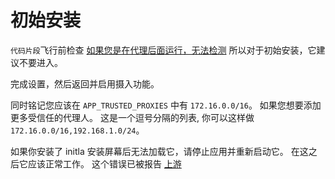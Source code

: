 # 初始安装

`代码片段`飞行前检查 [如果您是在代理后面运行，无法检测](https://github.com/snipe/snipe-it/issues/10779) 所以对于初始安装，它建议不要进入。

完成设置，然后返回并启用摄入功能。

同时铭记您应该在 `APP_TRUSTED_PROXIES` 中有 `172.16.0.0/16`。 如果您想要添加更多受信任的代理人。 这是一个逗号分隔的列表, 你可以这样做 `172.16.0.0/16,192.168.1.0/24`。

如果你安装了 initla 安装屏幕后无法加载它，请停止应用并重新启动它。 在这之后它应该正常工作。 这个错误已被报告 [上游](https://github.com/snipe/snipe-it/issues/10945)
